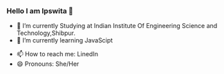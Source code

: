 ### Hello I am Ipswita 👋




- 🔭 I’m currently Studying at Indian Institute Of Engineering Science and Technology,Shibpur.
- 🌱 I’m currently learning JavaScipt
<!-- - 👯 I’m looking to collaborate on ... -->
<!-- - 🤔 I’m looking for help with ... -->
<!-- - 💬 Ask me about ... -->
- 📫 How to reach me: LinedIn
- 😄 Pronouns: She/Her
<!-- - ⚡ Fun fact: ... -->

